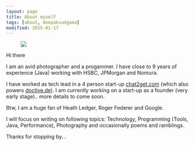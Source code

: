 ```yaml
---
layout: page
title: About myself
tags: [about, deepakvadgama]
modified: 2015-01-17
---
```


<figure>
    <a href="http://plus.google.com/+DeepakVadgama/photos"><img src="{{ site.url }}/images/aboutpage-image.jpg"></a>
</figure>

Hi there

I am an avid photographer and a progammer. I have close to 9 years of experience (Java) working with HSBC, JPMorgan and Nomura. 

I have worked as tech lead in a 4 person start-up [chat2get.com](http://www.chat2get.com) (which also powers [doctive.de](http://doctive.de)). I am currently working on a start-up as a founder (very early stage).. more details to come soon.

Btw, I am a huge fan of Heath Ledger, Roger Federer and Google.

I will focus on writing on following topics: Technology, Programming (Tools, Java, Performance), Photography and occasionally poems and ramblings.

Thanks for stopping by... 
